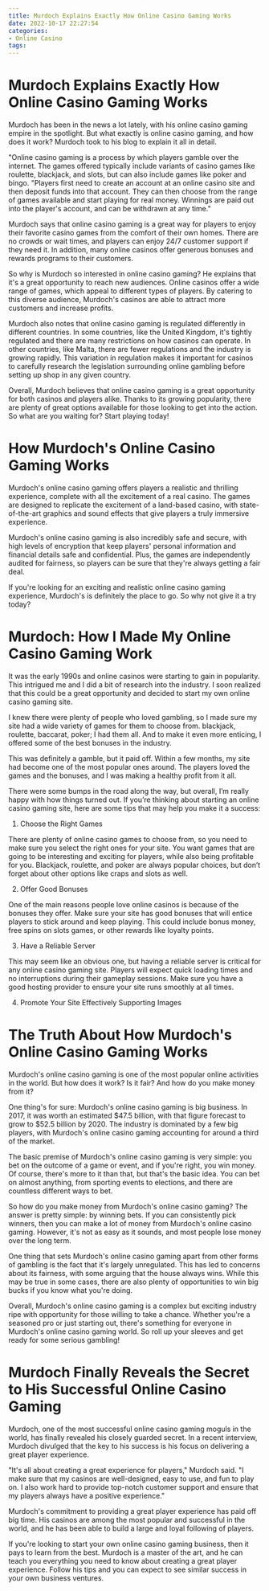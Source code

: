 ```yaml
---
title: Murdoch Explains Exactly How Online Casino Gaming Works 
date: 2022-10-17 22:27:54
categories:
- Online Casino
tags:
---
```



#  Murdoch Explains Exactly How Online Casino Gaming Works 

Murdoch has been in the news a lot lately, with his online casino gaming empire in the spotlight. But what exactly is online casino gaming, and how does it work? Murdoch took to his blog to explain it all in detail.

"Online casino gaming is a process by which players gamble over the internet. The games offered typically include variants of casino games like roulette, blackjack, and slots, but can also include games like poker and bingo. 
"Players first need to create an account at an online casino site and then deposit funds into that account. They can then choose from the range of games available and start playing for real money. Winnings are paid out into the player's account, and can be withdrawn at any time."

Murdoch says that online casino gaming is a great way for players to enjoy their favorite casino games from the comfort of their own homes. There are no crowds or wait times, and players can enjoy 24/7 customer support if they need it. In addition, many online casinos offer generous bonuses and rewards programs to their customers.

So why is Murdoch so interested in online casino gaming? He explains that it's a great opportunity to reach new audiences. Online casinos offer a wide range of games, which appeal to different types of players. By catering to this diverse audience, Murdoch's casinos are able to attract more customers and increase profits.

Murdoch also notes that online casino gaming is regulated differently in different countries. In some countries, like the United Kingdom, it's tightly regulated and there are many restrictions on how casinos can operate. In other countries, like Malta, there are fewer regulations and the industry is growing rapidly. This variation in regulation makes it important for casinos to carefully research the legislation surrounding online gambling before setting up shop in any given country.

Overall, Murdoch believes that online casino gaming is a great opportunity for both casinos and players alike. Thanks to its growing popularity, there are plenty of great options available for those looking to get into the action. So what are you waiting for? Start playing today!

#  How Murdoch's Online Casino Gaming Works 

Murdoch's online casino gaming offers players a realistic and thrilling experience, complete with all the excitement of a real casino. The games are designed to replicate the excitement of a land-based casino, with state-of-the-art graphics and sound effects that give players a truly immersive experience.

Murdoch's online casino gaming is also incredibly safe and secure, with high levels of encryption that keep players' personal information and financial details safe and confidential. Plus, the games are independently audited for fairness, so players can be sure that they're always getting a fair deal.

If you're looking for an exciting and realistic online casino gaming experience, Murdoch's is definitely the place to go. So why not give it a try today?

#  Murdoch: How I Made My Online Casino Gaming Work 

It was the early 1990s and online casinos were starting to gain in popularity. This intrigued me and I did a bit of research into the industry. I soon realized that this could be a great opportunity and decided to start my own online casino gaming site.

I knew there were plenty of people who loved gambling, so I made sure my site had a wide variety of games for them to choose from. blackjack, roulette, baccarat, poker; I had them all. And to make it even more enticing, I offered some of the best bonuses in the industry.

This was definitely a gamble, but it paid off. Within a few months, my site had become one of the most popular ones around. The players loved the games and the bonuses, and I was making a healthy profit from it all.

There were some bumps in the road along the way, but overall, I’m really happy with how things turned out. If you’re thinking about starting an online casino gaming site, here are some tips that may help you make it a success:

1. Choose the Right Games

There are plenty of online casino games to choose from, so you need to make sure you select the right ones for your site. You want games that are going to be interesting and exciting for players, while also being profitable for you. Blackjack, roulette, and poker are always popular choices, but don’t forget about other options like craps and slots as well.

2. Offer Good Bonuses

One of the main reasons people love online casinos is because of the bonuses they offer. Make sure your site has good bonuses that will entice players to stick around and keep playing. This could include bonus money, free spins on slots games, or other rewards like loyalty points.

3. Have a Reliable Server

This may seem like an obvious one, but having a reliable server is critical for any online casino gaming site. Players will expect quick loading times and no interruptions during their gameplay sessions. Make sure you have a good hosting provider to ensure your site runs smoothly at all times.

 4. Promote Your Site Effectively
Supporting Images

#  The Truth About How Murdoch's Online Casino Gaming Works 

Murdoch's online casino gaming is one of the most popular online activities in the world. But how does it work? Is it fair? And how do you make money from it?

One thing's for sure: Murdoch's online casino gaming is big business. In 2017, it was worth an estimated $47.5 billion, with that figure forecast to grow to $52.5 billion by 2020. The industry is dominated by a few big players, with Murdoch's online casino gaming accounting for around a third of the market.

The basic premise of Murdoch's online casino gaming is very simple: you bet on the outcome of a game or event, and if you're right, you win money. Of course, there's more to it than that, but that's the basic idea. You can bet on almost anything, from sporting events to elections, and there are countless different ways to bet.

So how do you make money from Murdoch's online casino gaming? The answer is pretty simple: by winning bets. If you can consistently pick winners, then you can make a lot of money from Murdoch's online casino gaming. However, it's not as easy as it sounds, and most people lose money over the long term.

One thing that sets Murdoch's online casino gaming apart from other forms of gambling is the fact that it's largely unregulated. This has led to concerns about its fairness, with some arguing that the house always wins. While this may be true in some cases, there are also plenty of opportunities to win big bucks if you know what you're doing.

Overall, Murdoch's online casino gaming is a complex but exciting industry ripe with opportunity for those willing to take a chance. Whether you're a seasoned pro or just starting out, there's something for everyone in Murdoch's online casino gaming world. So roll up your sleeves and get ready for some serious gambling!

#  Murdoch Finally Reveals the Secret to His Successful Online Casino Gaming

Murdoch, one of the most successful online casino gaming moguls in the world, has finally revealed his closely guarded secret. In a recent interview, Murdoch divulged that the key to his success is his focus on delivering a great player experience.

"It's all about creating a great experience for players," Murdoch said. "I make sure that my casinos are well-designed, easy to use, and fun to play on. I also work hard to provide top-notch customer support and ensure that my players always have a positive experience."

Murdoch's commitment to providing a great player experience has paid off big time. His casinos are among the most popular and successful in the world, and he has been able to build a large and loyal following of players.

If you're looking to start your own online casino gaming business, then it pays to learn from the best. Murdoch is a master of the art, and he can teach you everything you need to know about creating a great player experience. Follow his tips and you can expect to see similar success in your own business ventures.